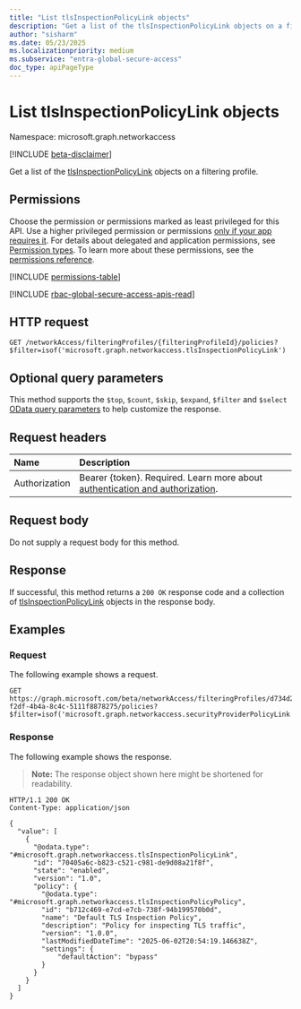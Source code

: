 ```yaml
---
title: "List tlsInspectionPolicyLink objects"
description: "Get a list of the tlsInspectionPolicyLink objects on a filtering profile."
author: "sisharm"
ms.date: 05/23/2025
ms.localizationpriority: medium
ms.subservice: "entra-global-secure-access"
doc_type: apiPageType
---
```


# List tlsInspectionPolicyLink objects

Namespace: microsoft.graph.networkaccess

[!INCLUDE [beta-disclaimer](../../includes/beta-disclaimer.md)]

Get a list of the [tlsInspectionPolicyLink](../resources/networkaccess-tlsinspectionpolicylink.md) objects on a filtering profile.

## Permissions

Choose the permission or permissions marked as least privileged for this API. Use a higher privileged permission or permissions [only if your app requires it](/graph/permissions-overview#best-practices-for-using-microsoft-graph-permissions). For details about delegated and application permissions, see [Permission types](/graph/permissions-overview#permission-types). To learn more about these permissions, see the [permissions reference](/graph/permissions-reference).

<!-- {
  "blockType": "permissions",
  "name": "networkaccess-tlsinspectionpolicylink-list-permissions"
}
-->
[!INCLUDE [permissions-table](../includes/permissions/networkaccess-tlsinspectionpolicylink-list-permissions.md)]

[!INCLUDE [rbac-global-secure-access-apis-read](../includes/rbac-for-apis/rbac-global-secure-access-apis-read.md)]

## HTTP request

<!-- {
  "blockType": "ignored"
}
-->
``` http
GET /networkAccess/filteringProfiles/{filteringProfileId}/policies?$filter=isof('microsoft.graph.networkaccess.tlsInspectionPolicyLink')
```

## Optional query parameters

This method supports the `$top`, `$count`, `$skip`, `$expand`, `$filter` and `$select` [OData query parameters](/graph/query-parameters) to help customize the response.

## Request headers

|Name|Description|
|:---|:---|
|Authorization|Bearer {token}. Required. Learn more about [authentication and authorization](/graph/auth/auth-concepts).|

## Request body

Do not supply a request body for this method.

## Response

If successful, this method returns a `200 OK` response code and a collection of [tlsInspectionPolicyLink](../resources/networkaccess-tlsinspectionpolicylink.md) objects in the response body.

## Examples

### Request

The following example shows a request.
<!-- {
  "blockType": "request",
  "name": "list_tlsinspectionpolicylink",
  "sampleKeys": ["d734d2de-f2df-4b4a-8c4c-5111f8878275"]
}
-->
``` http
GET https://graph.microsoft.com/beta/networkAccess/filteringProfiles/d734d2de-f2df-4b4a-8c4c-5111f8878275/policies?$filter=isof('microsoft.graph.networkaccess.securityProviderPolicyLink')
```

### Response

The following example shows the response.
>**Note:** The response object shown here might be shortened for readability.
<!-- {
  "blockType": "response",
  "truncated": true,
  "@odata.type": "microsoft.graph.networkaccess.tlsInspectionPolicyLink"
}
-->
``` http
HTTP/1.1 200 OK
Content-Type: application/json

{
  "value": [
    {
      "@odata.type": "#microsoft.graph.networkaccess.tlsInspectionPolicyLink",
      "id": "70405a6c-b823-c521-c981-de9d08a21f8f",
      "state": "enabled",
      "version": "1.0",
      "policy": {
        "@odata.type": "#microsoft.graph.networkaccess.tlsInspectionPolicyPolicy",
        "id": "b712c469-e7cd-e7cb-738f-94b199570b0d",
        "name": "Default TLS Inspection Policy",
        "description": "Policy for inspecting TLS traffic",
        "version": "1.0.0",
        "lastModifiedDateTime": "2025-06-02T20:54:19.146638Z",
        "settings": {
            "defaultAction": "bypass"
        }
      }
    }
  ]
}
```
